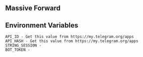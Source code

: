 ## Massive Forward

## Environment Variables

    API_ID - Get this value from https://my.telegram.org/apps
    API_HASH - Get this value from https://my.telegram.org/apps
    STRING_SESSION - 
    BOT_TOKEN - 